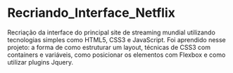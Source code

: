 # Recriando_Interface_Netflix
Recriação da interface do principal site de streaming mundial utilizando tecnologias simples como HTML5, CSS3 e JavaScript. Foi aprendido nesse projeto: a forma de como estruturar um layout, técnicas de CSS3 com containers e variáveis, como posicionar os elementos com Flexbox e como utilizar plugins Jquery.
